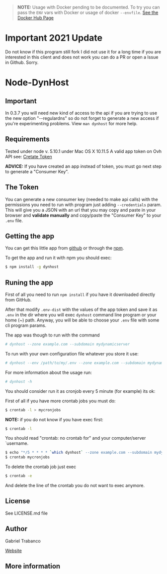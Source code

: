 > **NOTE:** Usage with Docker pending to be documented. To try you can pass the `ENV` vars with Docker or usage of docker `--envfile`.
[See the Docker Hub Page](https://hub.docker.com/r/gtrabanco/dynhost)

# Important 2021 Update
Do not know if this program still fork I did not use it for a long time if you are interested in this client and does not work you can do a PR or open a Issue in Github. Sorry.

# Node-DynHost

## Important

In 0.3.7 you will need new kind of access to the api if you are trying to use the new option "--regulardns" so do not forget to generate a new access if you're experimenting problems.
View `man dynhost` for more help.

## Requirements

Tested under node v. 5.10.1 under Mac OS X 10.11.5
A valid app token on Ovh API see: [Cretate Token](https://api.ovh.com/createToken/)

**ADVICE:** If you have created an app instead of token, you must go next step to generate a "Consumer Key".

## The Token

You can generate a new consumer key (needed to make api calls) with the permissions you need to run with program just adding `--credentials` param.
This will give you a JSON with an url that you may copy and paste in your browser and **validate manually** and copy/paste the "Consumer Key" to your `.env` file.

## Getting the app

You can get this little app from [github](http://github.com/gtrabanco/dynhost) or through the [npm](https://www.npmjs.com/package/dynhost). 
 
To get the app and run it with npm you should exec:

```bash
$ npm install -g dynhost
```

## Runing the app

First of all you need to run `npm install` if you have it downloaded directly from GitHub.

After that modify `.env-dist` with the values of the app token and save it as `.env` in the dir where you will exec `dynhost` command line program or your home (~) path. Anyway, you will be able to choose your `.env` file with some cli program params.

The app was though to run with the command
```bash
# dynhost --zone example.com --subdomain mydynamicserver
```

To run with your own configuration file whatever you store it use:

```bash
# dynhost --env /path/to/my/.env --zone example.com --subdomain mydynamicserver
```

For more information about the usage run:
```bash
# dynhost -h
```

You should consider run it as cronjob every 5 minute (for example) its ok:

First of all if you have more crontab jobs you must do:
```bash
$ crontab -l > mycronjobs
```

**NOTE:** if you do not know if you have exec first:
```bash
$ crontab -l
```

You should read "crontab: no crontab for" and your computer/server `username.

```bash
$ echo "*/5 * * * * `which dynhost` --zone example.com --subdomain mydynamicserver > /dev/null" >> mycronjobs
$ crontab mycronjobs
```

To delete the crontab job just exec
```bash
$ crontab -e
```
And delete the line of the crontab you do not want to exec anymore.

## License

See LICENSE.md file

## Author

Gabriel Trabanco

[Website](https://gabi.io)

## More information
